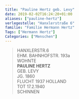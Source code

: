 ```yaml
---
title: "Pauline Hertz geb. Levy"
date: 2019-02-02T16:24:20+01:00
aliases: ["pauline-hertz"]
verlegestelle: "Hanxlerstraße 6"
familie: "Familie Hermann Hertz"
Tags: ["Hermann Hertz"]
Categories: ["Menschen"]
---
```


> HANXLERSTR.6 <br />
> EHM. BAHNHOFSTR. 193a <br />
> WOHNTE <br />
> **PAULINE HERTZ** <br />
> GEB. LEVY <br />
> JG. 1860 <br />
> FLUCHT  1937 HOLLAND <br />
> TOT 17.2.1940 <br />
> SCHINNEN <br />

